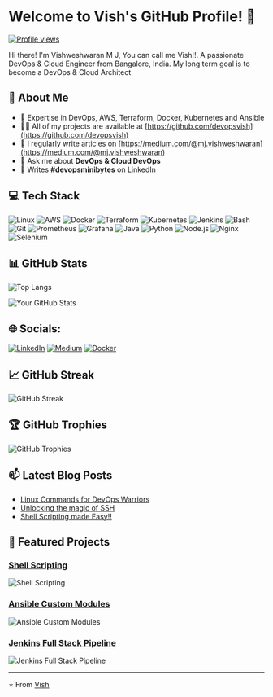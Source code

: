 # Welcome to Vish's GitHub Profile! 👋

[![Profile views](https://visitcount.itsvg.in/api?id=devopsvish&icon=5&color=0)](https://visitcount.itsvg.in)

Hi there! I'm Vishweshwaran M J, You can call me Vish!!. A passionate DevOps & Cloud Engineer from Bangalore, India. My long term goal is to become a DevOps & Cloud Architect

## 🚀 About Me
- 🌱 Expertise in DevOps, AWS, Terraform, Docker, Kubernetes and Ansible
- 👨‍💻 All of my projects are available at [https://github.com/devopsvish](https://github.com/devopsvish)
- 📝 I regularly write articles on [https://medium.com/@mj.vishweshwaran](https://medium.com/@mj.vishweshwaran)
- 💬 Ask me about **DevOps & Cloud DevOps**
- 🔔 Writes **#devopsminibytes** on LinkedIn

## 💻 Tech Stack

![Linux](https://img.shields.io/badge/Linux-FCC624?style=flat-square&logo=linux&logoColor=black)
![AWS](https://img.shields.io/badge/AWS-232F3E?style=flat-square&logo=amazon-aws&logoColor=white)
![Docker](https://img.shields.io/badge/Docker-2496ED?style=flat-square&logo=docker&logoColor=white)
![Terraform](https://img.shields.io/badge/Terraform-623CE4?style=flat-square&logo=terraform&logoColor=white)
![Kubernetes](https://img.shields.io/badge/Kubernetes-326CE5?style=flat-square&logo=kubernetes&logoColor=white)
![Jenkins](https://img.shields.io/badge/Jenkins-D24939?style=flat-square&logo=jenkins&logoColor=white)
![Bash](https://img.shields.io/badge/Bash-4EAA25?style=flat-square&logo=gnu-bash&logoColor=white)
![Git](https://img.shields.io/badge/Git-F05032?style=flat-square&logo=git&logoColor=white)
![Prometheus](https://img.shields.io/badge/Prometheus-E6522C?style=flat-square&logo=prometheus&logoColor=white)
![Grafana](https://img.shields.io/badge/Grafana-F46800?style=flat-square&logo=grafana&logoColor=white)
![Java](https://img.shields.io/badge/Java-007396?style=flat-square&logo=java&logoColor=white)
![Python](https://img.shields.io/badge/Python-3776AB?style=flat-square&logo=python&logoColor=white)
![Node.js](https://img.shields.io/badge/Node.js-339933?style=flat-square&logo=node.js&logoColor=white)
![Nginx](https://img.shields.io/badge/Nginx-009639?style=flat-square&logo=nginx&logoColor=white)
![Selenium](https://img.shields.io/badge/Selenium-43B02A?style=flat-square&logo=selenium&logoColor=white)

## 📊 GitHub Stats

![Top Langs](https://github-readme-stats.vercel.app/api/top-langs/?username=devopsvish&layout=compact&theme=radical)

![Your GitHub Stats](https://github-readme-stats.vercel.app/api?username=devopsvish&show_icons=true&theme=radical)


## 🌐 Socials:

[![LinkedIn](https://img.shields.io/badge/-LinkedIn-0077B5?style=flat-square&logo=linkedin&logoColor=white)](https://linkedin.com/in/vishweshwaran-mj)
[![Medium](https://img.shields.io/badge/Medium-12100E?logo=medium&logoColor=white)](https://medium.com/@https://medium.com/@mj.vishweshwaran)
[![Docker](https://img.shields.io/badge/docker-12100E?logo=docker&logoColor=blue)](https://hub.docker.com/u/vishwesh126)


## 📈 GitHub Streak

![GitHub Streak](https://github-readme-streak-stats.herokuapp.com/?user=devopsvish&theme=radical)

## 🏆 GitHub Trophies

![GitHub Trophies](https://github-profile-trophy.vercel.app/?username=devopsvish&theme=radical&no-bg=true&no-frame=true&margin-w=4)

## 📫 Latest Blog Posts

<!-- BLOG-POST-LIST:START -->
- [Linux Commands for DevOps Warriors](https://medium.com/@mj.vishweshwaran/vish-linux-commands-for-devops-warriors-3866e4f4e56)
- [Unlocking the magic of SSH](https://medium.com/@mj.vishweshwaran/vish-unlocking-the-magic-of-ssh-be5c858ab25b)
- [Shell Scripting made Easy!!](https://medium.com/@mj.vishweshwaran/shell-scripting-made-easy-856d3650f806)
<!-- BLOG-POST-LIST:END -->

## 🎨 Featured Projects

### [Shell Scripting](https://github.com/devopsvish/shell-scripting)
![Shell Scripting](https://github-readme-stats.vercel.app/api/pin/?username=devopsvish&repo=shell-scripting&theme=radical)

### [Ansible Custom Modules](https://github.com/devopsvish/ansible-custom-module)
![Ansible Custom Modules](https://github-readme-stats.vercel.app/api/pin/?username=devopsvish&repo=ansible-custom-module&theme=radical)

### [Jenkins Full Stack Pipeline](https://github.com/devopsvish/BoardGameListingWebApp)
![Jenkins Full Stack Pipeline](https://github-readme-stats.vercel.app/api/pin/?username=devopsvish&repo=BoardGameListingWebApp&theme=radical)

---

⭐️ From [Vish](https://github.com/devopsvish)
